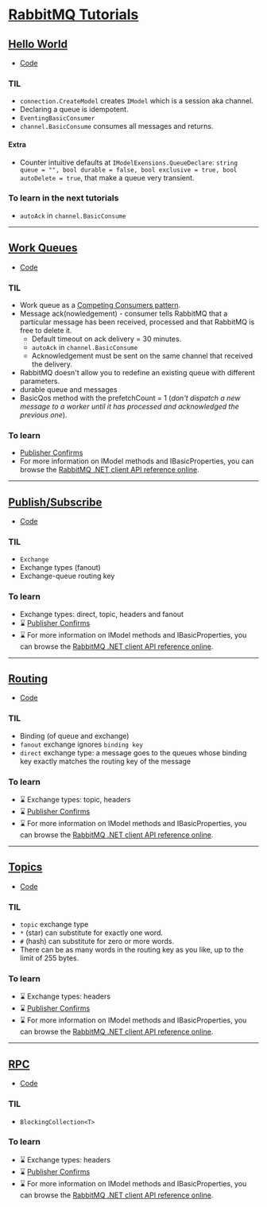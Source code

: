 # [RabbitMQ Tutorials](https://www.rabbitmq.com/getstarted.html)

## [Hello World](https://www.rabbitmq.com/tutorials/tutorial-one-dotnet.html)
* [Code](./HelloWorld)

### TIL
* `connection.CreateModel` creates `IModel` which is a session aka channel.
* Declaring a queue is idempotent.
* `EventingBasicConsumer`
* `channel.BasicConsume` consumes all messages and returns.

#### Extra
* Counter intuitive defaults at `IModelExensions.QueueDeclare`: `string queue = "", bool durable = false, bool exclusive = true, bool autoDelete = true`, that make a queue very transient.

### To learn in the next tutorials
* `autoAck` in `channel.BasicConsume`

---

## [Work Queues](https://www.rabbitmq.com/tutorials/tutorial-two-dotnet.html)
* [Code](./WorkQueues)

### TIL
* Work queue as a [Competing Consumers pattern](https://www.enterpriseintegrationpatterns.com/patterns/messaging/CompetingConsumers.html).
* Message ack(nowledgement) - consumer tells RabbitMQ that a particular message has been received, processed and that RabbitMQ is free to delete it.
  * Default timeout on ack delivery = 30 minutes.
  * `autoAck` in `channel.BasicConsume`
  * Acknowledgement must be sent on the same channel that received the delivery.
* RabbitMQ doesn't allow you to redefine an existing queue with different parameters.
* durable queue and messages
* BasicQos method with the prefetchCount = 1 (*don't dispatch a new message to a worker until it has processed and acknowledged the previous one*).

### To learn
* [Publisher Confirms](https://www.rabbitmq.com/confirms.html)
* For more information on IModel methods and IBasicProperties, you can browse the [RabbitMQ .NET client API reference online](https://rabbitmq.github.io/rabbitmq-dotnet-client/api/RabbitMQ.Client.html).

---

## [Publish/Subscribe](https://www.rabbitmq.com/tutorials/tutorial-three-dotnet.html)
* [Code](./PublishSubscribe)

### TIL
* `Exchange`
* Exchange types (fanout)
* Exchange-queue routing key

### To learn
* Exchange types: direct, topic, headers and fanout
* ⌛ [Publisher Confirms](https://www.rabbitmq.com/confirms.html)
* ⌛ For more information on IModel methods and IBasicProperties, you can browse the [RabbitMQ .NET client API reference online](https://rabbitmq.github.io/rabbitmq-dotnet-client/api/RabbitMQ.Client.html).


---

## [Routing](https://www.rabbitmq.com/tutorials/tutorial-four-dotnet.html)
* [Code](./Routing)

### TIL
* Binding (of queue and exchange)
* `fanout` exchange ignores `binding key`
* `direct` exchange type: a message goes to the queues whose binding key exactly matches the routing key of the message

### To learn
* ⌛ Exchange types: topic, headers
* ⌛ [Publisher Confirms](https://www.rabbitmq.com/confirms.html)
* ⌛ For more information on IModel methods and IBasicProperties, you can browse the [RabbitMQ .NET client API reference online](https://rabbitmq.github.io/rabbitmq-dotnet-client/api/RabbitMQ.Client.html).

---

## [Topics](https://www.rabbitmq.com/tutorials/tutorial-five-dotnet.html)
* [Code](./Topics)

### TIL
* `topic` exchange type
* `*` (star) can substitute for exactly one word.
* `#` (hash) can substitute for zero or more words.
* There can be as many words in the routing key as you like, up to the limit of 255 bytes.

### To learn
* ⌛ Exchange types: headers
* ⌛ [Publisher Confirms](https://www.rabbitmq.com/confirms.html)
* ⌛ For more information on IModel methods and IBasicProperties, you can browse the [RabbitMQ .NET client API reference online](https://rabbitmq.github.io/rabbitmq-dotnet-client/api/RabbitMQ.Client.html).

---

## [RPC](https://www.rabbitmq.com/tutorials/tutorial-six-dotnet.html)
* [Code](./Rpc)

### TIL
* `BlockingCollection<T>`

### To learn
* ⌛ Exchange types: headers
* ⌛ [Publisher Confirms](https://www.rabbitmq.com/confirms.html)
* ⌛ For more information on IModel methods and IBasicProperties, you can browse the [RabbitMQ .NET client API reference online](https://rabbitmq.github.io/rabbitmq-dotnet-client/api/RabbitMQ.Client.html).